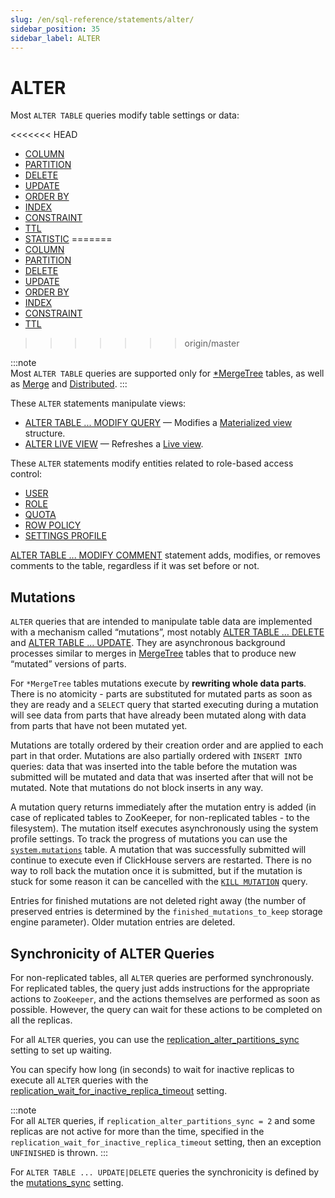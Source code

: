 ```yaml
---
slug: /en/sql-reference/statements/alter/
sidebar_position: 35
sidebar_label: ALTER
---
```


# ALTER

Most `ALTER TABLE` queries modify table settings or data:

<<<<<<< HEAD
-   [COLUMN](../../../sql-reference/statements/alter/column.md)
-   [PARTITION](../../../sql-reference/statements/alter/partition.md)
-   [DELETE](../../../sql-reference/statements/alter/delete.md)
-   [UPDATE](../../../sql-reference/statements/alter/update.md)
-   [ORDER BY](../../../sql-reference/statements/alter/order-by.md)
-   [INDEX](../../../sql-reference/statements/alter/index/index.md)
-   [CONSTRAINT](../../../sql-reference/statements/alter/constraint.md)
-   [TTL](../../../sql-reference/statements/alter/ttl.md)
-   [STATISTIC](../../../sql-reference/statements/alter/statistic.md)
=======
-   [COLUMN](/docs/en/sql-reference/statements/alter/column.md)
-   [PARTITION](/docs/en/sql-reference/statements/alter/partition.md)
-   [DELETE](/docs/en/sql-reference/statements/alter/delete.md)
-   [UPDATE](/docs/en/sql-reference/statements/alter/update.md)
-   [ORDER BY](/docs/en/sql-reference/statements/alter/order-by.md)
-   [INDEX](/docs/en/sql-reference/statements/alter/skipping-index.md)
-   [CONSTRAINT](/docs/en/sql-reference/statements/alter/constraint.md)
-   [TTL](/docs/en/sql-reference/statements/alter/ttl.md)
>>>>>>> origin/master

:::note    
Most `ALTER TABLE` queries are supported only for [\*MergeTree](/docs/en/engines/table-engines/mergetree-family/index.md) tables, as well as [Merge](/docs/en/engines/table-engines/special/merge.md) and [Distributed](/docs/en/engines/table-engines/special/distributed.md).
:::

These `ALTER` statements manipulate views:

-   [ALTER TABLE ... MODIFY QUERY](/docs/en/sql-reference/statements/alter/view.md) — Modifies a [Materialized view](/docs/en/sql-reference/statements/create/view.md/#materialized) structure.
-   [ALTER LIVE VIEW](/docs/en/sql-reference/statements/alter/view.md/#alter-live-view) — Refreshes a [Live view](/docs/en/sql-reference/statements/create/view.md/#live-view).

These `ALTER` statements modify entities related to role-based access control:

-   [USER](/docs/en/sql-reference/statements/alter/user.md)
-   [ROLE](/docs/en/sql-reference/statements/alter/role.md)
-   [QUOTA](/docs/en/sql-reference/statements/alter/quota.md)
-   [ROW POLICY](/docs/en/sql-reference/statements/alter/row-policy.md)
-   [SETTINGS PROFILE](/docs/en/sql-reference/statements/alter/settings-profile.md)

[ALTER TABLE ... MODIFY COMMENT](/docs/en/sql-reference/statements/alter/comment.md) statement adds, modifies, or removes comments to the table, regardless if it was set before or not.

## Mutations

`ALTER` queries that are intended to manipulate table data are implemented with a mechanism called “mutations”, most notably [ALTER TABLE … DELETE](/docs/en/sql-reference/statements/alter/delete.md) and [ALTER TABLE … UPDATE](/docs/en/sql-reference/statements/alter/update.md). They are asynchronous background processes similar to merges in [MergeTree](/docs/en/engines/table-engines/mergetree-family/index.md) tables that to produce new “mutated” versions of parts.

For `*MergeTree` tables mutations execute by **rewriting whole data parts**. There is no atomicity - parts are substituted for mutated parts as soon as they are ready and a `SELECT` query that started executing during a mutation will see data from parts that have already been mutated along with data from parts that have not been mutated yet.

Mutations are totally ordered by their creation order and are applied to each part in that order. Mutations are also partially ordered with `INSERT INTO` queries: data that was inserted into the table before the mutation was submitted will be mutated and data that was inserted after that will not be mutated. Note that mutations do not block inserts in any way.

A mutation query returns immediately after the mutation entry is added (in case of replicated tables to ZooKeeper, for non-replicated tables - to the filesystem). The mutation itself executes asynchronously using the system profile settings. To track the progress of mutations you can use the [`system.mutations`](/docs/en/operations/system-tables/mutations.md/#system_tables-mutations) table. A mutation that was successfully submitted will continue to execute even if ClickHouse servers are restarted. There is no way to roll back the mutation once it is submitted, but if the mutation is stuck for some reason it can be cancelled with the [`KILL MUTATION`](/docs/en/sql-reference/statements/kill.md/#kill-mutation) query.

Entries for finished mutations are not deleted right away (the number of preserved entries is determined by the `finished_mutations_to_keep` storage engine parameter). Older mutation entries are deleted.

## Synchronicity of ALTER Queries

For non-replicated tables, all `ALTER` queries are performed synchronously. For replicated tables, the query just adds instructions for the appropriate actions to `ZooKeeper`, and the actions themselves are performed as soon as possible. However, the query can wait for these actions to be completed on all the replicas.

For all `ALTER` queries, you can use the [replication_alter_partitions_sync](/docs/en/operations/settings/settings.md/#replication-alter-partitions-sync) setting to set up waiting.

You can specify how long (in seconds) to wait for inactive replicas to execute all `ALTER` queries with the [replication_wait_for_inactive_replica_timeout](/docs/en/operations/settings/settings.md/#replication-wait-for-inactive-replica-timeout) setting.

:::note    
For all `ALTER` queries, if `replication_alter_partitions_sync = 2` and some replicas are not active for more than the time, specified in the `replication_wait_for_inactive_replica_timeout` setting, then an exception `UNFINISHED` is thrown.
:::

For `ALTER TABLE ... UPDATE|DELETE` queries the synchronicity is defined by the [mutations_sync](/docs/en/operations/settings/settings.md/#mutations_sync) setting.
